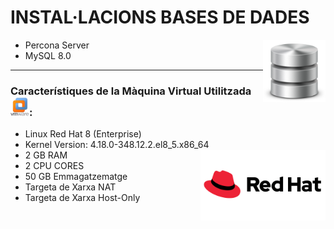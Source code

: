 # INSTAL·LACIONS BASES DE DADES 
<img align="right" width="100" height="100" src="imatges/bbdd_logo.png"/>

- Percona Server
-  MySQL 8.0
<hr>

### Característiques de la Màquina Virtual Utilitzada <img width=30 height=30 src="imatges/vmware_logo.png"/>:
 - Linux Red Hat 8 (Enterprise)
 - Kernel Version: 4.18.0-348.12.2.el8_5.x86_64 <img align="right" width = "200" src="imatges/redhat_logo.png"/>
 - 2 GB RAM
 - 2 CPU CORES
 - 50 GB Emmagatzematge
 - Targeta de Xarxa NAT
 - Targeta de Xarxa Host-Only





